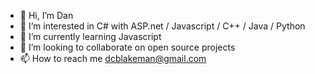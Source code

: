 - 👋 Hi, I’m Dan
- 👀 I’m interested in C# with ASP.net / Javascript / C++ / Java / Python
- 🌱 I’m currently learning Javascript
- 💞️ I’m looking to collaborate on open source projects
- 📫 How to reach me dcblakeman@gmail.com

<!---
dcblakeman/dcblakeman is a ✨ special ✨ repository because its `README.md` (this file) appears on your GitHub profile.
You can click the Preview link to take a look at your changes.
--->
